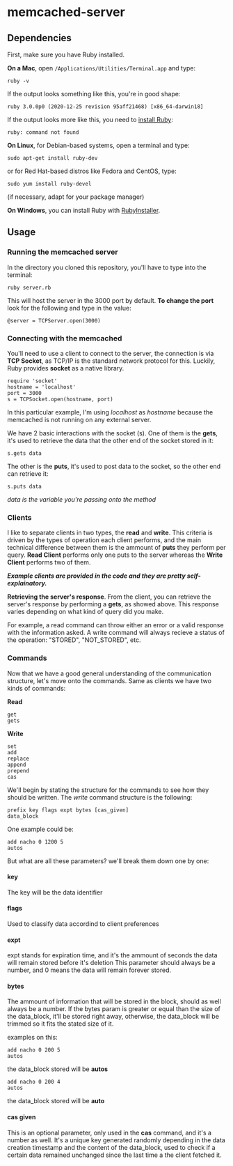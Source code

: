 # memcached-server

## Dependencies
First, make sure you have Ruby installed.

**On a Mac**, open `/Applications/Utilities/Terminal.app` and type:

    ruby -v

If the output looks something like this, you're in good shape:

    ruby 3.0.0p0 (2020-12-25 revision 95aff21468) [x86_64-darwin18]

If the output looks more like this, you need to [install Ruby][ruby]:

[ruby]: https://www.ruby-lang.org/en/downloads/

    ruby: command not found

**On Linux**, for Debian-based systems, open a terminal and type:

    sudo apt-get install ruby-dev

or for Red Hat-based distros like Fedora and CentOS, type:

    sudo yum install ruby-devel

(if necessary, adapt for your package manager)

**On Windows**, you can install Ruby with [RubyInstaller][rubyinstaller].

[rubyinstaller]: http://rubyinstaller.org/downloads/


## Usage

### Running the memcached server
In the directory you cloned this repository, you'll have to type into the terminal:
  
    ruby server.rb

This will host the server in the 3000 port by default.
 **To change the port** look for the following and type in the value:
  
    @server = TCPServer.open(3000)

### Connecting with the memcached
You'll need to use a client to connect to the server, the connection is via **TCP Socket**, as TCP/IP is the standard network protocol for this.
Luckily, Ruby provides **socket** as a native library.

    require 'socket'
    hostname = 'localhost'
    port = 3000
    s = TCPSocket.open(hostname, port)
    
In this particular example, I'm using *localhost* as *hostname* because the memcached is not running on any external server.

We have 2 basic interactions with the socket (s).
One of them is the **gets**, it's used to retrieve the data that the other end of the socket stored in it:

    s.gets data
    
The other is the **puts**, it's used to post data to the socket, so the other end can retrieve it:

    s.puts data

*data is the variable you're passing onto the method*

### Clients
I like to separate clients in two types, the **read** and **write**. This criteria is driven by the types of operation each client performs, and the main technical difference between them is the ammount of **puts** they perform per query.
**Read Client** performs only one puts to the server whereas the **Write Client** performs two of them.

***Example clients are provided in the code and they are pretty self-explainatory.***

**Retrieving the server's response**.
From the client, you can retrieve the server's response by performing a **gets**, as showed above.
This response varies depending on what kind of query did you make.

For example, a read command can throw either an error or a valid response with the information asked.
A write command will always recieve a status of the operation: "STORED", "NOT_STORED", etc.


### Commands
Now that we have a good general understanding of the communication structure, let's move onto the commands.
Same as clients we have two kinds of commands:

**Read**

    get
    gets
    
**Write**

    set
    add
    replace
    append
    prepend
    cas
    
We'll begin by stating the structure for the commands to see how they should be written.
The *write* command structure is the following:

    prefix key flags expt bytes [cas_given]
    data_block
    
One example could be: 

    add nacho 0 1200 5
    autos
    
But what are all these parameters? we'll break them down one by one:

#### **key**
The key will be the data identifier

#### **flags**
Used to classify data accordind to client preferences

#### **expt**
expt stands for expiration time, and it's the ammount of seconds the data will remain stored before it's deletion
This parameter should always be a number, and 0 means the data will remain forever stored.

#### **bytes**
The ammount of information that will be stored in the block, should as well always be a number.
If the bytes param is greater or equal than the size of the data_block, it'll be stored right away, otherwise, the data_block will be trimmed so it fits the stated size of it.

examples on this:

    add nacho 0 200 5
    autos
the data_block stored will be **autos**

    add nacho 0 200 4
    autos
the data_block stored will be **auto**


#### **cas given**
This is an optional parameter, only used in the **cas** command, and it's a number as well.
It's a unique key generated randomly depending in the data creation timestamp and the content of the data_block, used to check if a certain data remained unchanged since the last time a the client fetched it.
